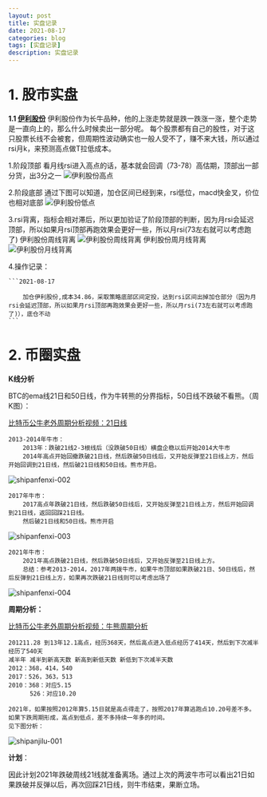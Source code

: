 ```yaml
---
layout: post
title: 实盘记录
date: 2021-08-17
categories: blog
tags: [实盘记录]
description: 实盘记录
---
```


# 1. 股市实盘 #

**1.1 [伊利股份][600887]**
  伊利股份作为长牛品种，他的上涨走势就是跌一跌涨一涨，整个走势是一直向上的，那么什么时候卖出一部分呢。
  每个股票都有自己的股性，对于这只股票长线不会被套，但周期性波动确实也一般人受不了，赚不来大钱，所以通过rsi月k，来预测高点做T拉低成本。

  1.阶段顶部
  看月线rsi进入高点的话，基本就会回调（73-78）高估期，顶部出一部分货，出3分之一
  ![伊利股份高点][600887-001]

  2.阶段底部
  通过下图可以知道，加仓区间已经到来，rsi低位，macd快金叉，价位也相对底部
  ![伊利股份低点][600887-002]
  
  3.rsi背离，指标会相对滞后，所以更加验证了阶段顶部的判断，因为月rsi会延迟顶部，所以如果月rsi顶部再跑效果会更好一些，所以月rsi(73左右就可以考虑跑了)
  伊利股份周线背离
  ![伊利股份周线背离][600887-003]
  伊利股份周月线背离
  ![伊利股份月线背离][600887-004]

   4.操作记录：
   
    ```2021-08-17

        加仓伊利股份,成本34.86，采取策略底部区间定投，达到rsi区间出掉加仓部分（因为月rsi会延迟顶部，所以如果月rsi顶部再跑效果会更好一些，所以月rsi(73左右就可以考虑跑了)），底仓不动
    ```

# 2. 币圈实盘 #

**K线分析**

BTC的ema线21日和50日线，作为牛转熊的分界指标，50日线不跌破不看熊。（周K图）：

[比特币公牛老外周期分析视频：21日线](https://www.youtube.com/watch?v=dJSvEvCsyTw&list=PLwDgXWGx8yomhmN8_N7UT_9uDIe4ZpPaV&index=1&t=616s)

    2013-2014年牛市：
        2013年：跌破21线2-3根线后（没跌破50日线）横盘企稳以后开始2014大牛市
        2014年高点开始回撤跌破21日线，然后跌破50日线后，又开始反弹至21日线上方，然后开始回调到21日线，然后破21日线和50日线。熊市开启。

![shipanfenxi-002][shipanfenxi-002]

    2017年牛市：
        2017高点年跌破21日线，然后跌破50日线后，又开始反弹至21日线上方，然后开始回调到21日线，返回回踩21日线。
        然后破21日线和50日线。熊市开启

![shipanfenxi-003][shipanfenxi-003]

    2021年牛市：
        2021年高点跌破21日线，然后跌破50日线后，又开始反弹至21日线上方。
        总结：参考2013-2014，2017年两拨牛市，如果牛市顶部如果跌破21日、50日线后，然后反弹到21日线上方，如果再次跌破21日线则可以考虑出场了

![shipanfenxi-004][shipanfenxi-004]

**周期分析：**

[比特币公牛老外周期分析视频：牛熊周期分析](https://www.youtube.com/watch?v=DfQfYTcx6hQ&list=PLwDgXWGx8yomhmN8_N7UT_9uDIe4ZpPaV&index=3&t=48s)

    201211.28 到13年12.1高点，经历368天，然后高点进入低点经历了414天，然后到下次减半经历了540天
    减半年 减半到新高天数 新高到新低天数 新低到下次减半天数
    2012：368，414，540
    2017：526，363，513
    2010：368：对应5.15
          526：对应10.20
         
    2021年，如果按照2012年算5.15日就是高点得走了，按照2017年算逃跑点10.20号差不多。
    如果下跌周期形成，高点到低点，差不多持续一年多的时间。
    见下图分析：

![shipanjilu-001][shipanjilu-001]


**计划**：

因此计划2021年跌破周线21线就准备离场。通过上次的两波牛市可以看出21日如果跌破并反弹以后，再次回踩21日线，则牛市结束，果断立场。





[600887]: https://cn.tradingview.com/chart/VcKE8GBT/?symbol=COINBASE%3ABTCUSD 
[600887-001]: https://siweiwo.top/resource/investment/other/600887-001.png
[600887-002]: https://siweiwo.top/resource/investment/other/600887-002.png
[600887-003]: https://siweiwo.top/resource/investment/other/600887-003.png
[600887-004]: https://siweiwo.top/resource/investment/other/600887-004.png
[shipanjilu-001]: https://siweiwo.top/resource/investment/other/shipanjilu-001.jpg
[shipanfenxi-002]: https://siweiwo.top/resource/investment/other/shipanfenxi-002.png
[shipanfenxi-003]: https://siweiwo.top/resource/investment/other/shipanfenxi-003.png
[shipanfenxi-004]: https://siweiwo.top/resource/investment/other/shipanfenxi-004.png


